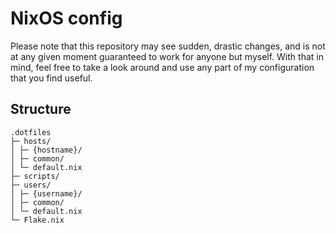 # NixOS config

Please note that this repository may see sudden, drastic changes, and is not at any given moment guaranteed to work for anyone but myself. With that in mind, feel free to take a look around and use any part of my configuration that you find useful.

## Structure

```
.dotfiles
├─ hosts/
│ ├─ {hostname}/
│ ├─ common/
│ └─ default.nix
├─ scripts/
├─ users/
│ ├─ {username}/
│ ├─ common/
│ └─ default.nix
└─ Flake.nix
```
